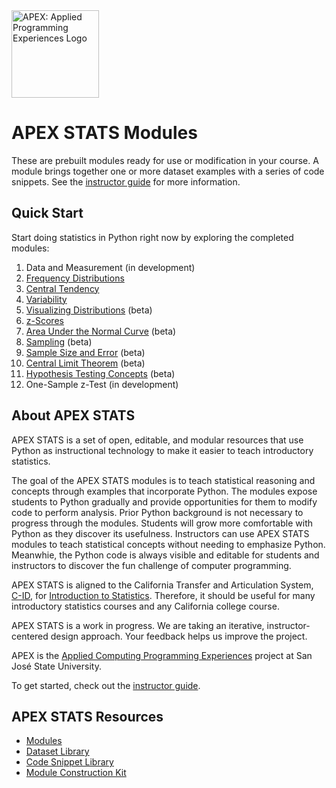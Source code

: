 <img src="https://github.com/vectrlab/apex-stats-modules/raw/main/images/APEX_logo.png" alt="APEX: Applied Programming Experiences Logo" style="height:10em;">

# APEX STATS Modules

These are prebuilt modules ready for use or modification in your course. A module brings together one or more dataset examples with a series of code snippets. See the <a href="https://colab.research.google.com/github/vectrlab/apex-stats-modules/blob/main/Instructor_Guide.ipynb">instructor guide</a> for more information.

## Quick Start

Start doing statistics in Python right now by exploring the completed modules:

1. Data and Measurement (in development)
2. <a href="https://colab.research.google.com/github/vectrlab/apex-stats-modules/blob/main/Frequency_Distributions.ipynb">Frequency Distributions</a>
3. <a href="https://colab.research.google.com/github/vectrlab/apex-stats-modules/blob/main/Central_Tendency.ipynb">Central Tendency</a>
4. <a href="https://colab.research.google.com/github/vectrlab/apex-stats-modules/blob/main/Variability.ipynb">Variability</a>
5. <a href="https://colab.research.google.com/github/vectrlab/apex-stats-modules/blob/main/Visualizing_Distributions.ipynb">Visualizing Distributions</a> (beta)
6. <a href="https://colab.research.google.com/github/vectrlab/apex-stats-modules/blob/main/z_Scores.ipynb">z-Scores</a>
7. <a href="https://colab.research.google.com/github/vectrlab/apex-stats-modules/blob/main/Area_Under_the_Normal_Curve.ipynb">Area Under the Normal Curve</a> (beta)
8. <a href="https://colab.research.google.com/github/vectrlab/apex-stats-modules/blob/main/Sampling.ipynb">Sampling</a> (beta)
9. <a href="https://colab.research.google.com/github/vectrlab/apex-stats-modules/blob/main/Sample_Size_and_Error.ipynb">Sample Size and Error</a> (beta)
10. <a href="https://colab.research.google.com/github/vectrlab/apex-stats-modules/blob/main/Central_Limit_Theorem.ipynb">Central Limit Theorem</a> (beta)
11. <a href="https://colab.research.google.com/github/vectrlab/apex-stats-modules/blob/main/Hypothesis_Testing_Concepts.ipynb">Hypothesis Testing Concepts</a> (beta)
12. One-Sample z-Test (in development)

## About APEX STATS

APEX STATS is a set of open, editable, and modular resources that use Python as instructional technology to make it easier to teach introductory statistics.

The goal of the APEX STATS modules is to teach statistical reasoning and concepts through examples that incorporate Python. The modules expose students to Python gradually and provide opportunities for them to modify code to perform analysis. Prior Python background is not necessary to progress through the modules. Students will grow more comfortable with Python as they discover its usefulness. Instructors can use APEX STATS modules to teach statistical concepts without needing to emphasize Python. Meanwhie, the Python code is always visible and editable for students and instructors to discover the fun challenge of computer programming.

APEX STATS is aligned to the California Transfer and Articulation System, <a href="https://www.c-id.net">C-ID</a>, for <a href="https://www.c-id.net/descriptors/final/show/365">Introduction to Statistics</a>. Therefore, it should be useful for many introductory statistics courses and any California college course. 

APEX STATS is a work in progress. We are taking an iterative, instructor-centered design approach. Your feedback helps us improve the project.

APEX is the <a href="https://sjsu.edu/apex/">Applied Computing Programming Experiences</a> project at San Jos&eacute; State University.

To get started, check out the <a href="https://colab.research.google.com/github/vectrlab/apex-stats-modules/blob/main/Instructor_Guide.ipynb">instructor guide</a>.

## APEX STATS Resources
- <a href="https://github.com/vectrlab/apex-stats-modules/">Modules</a>
- <a href="https://github.com/vectrlab/apex-stats-datasets/">Dataset Library</a>
- <a href="https://github.com/vectrlab/apex-stats-snippets/">Code Snippet Library</a>
- <a href="https://colab.research.google.com/github/vectrlab/apex-stats-modules/blob/main/Module_Construction_Kit.ipynb">Module Construction Kit</a>
